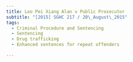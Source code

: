 ```yaml
---
title: Loo Pei Xiang Alan v Public Prosecutor 
subtitle: "[2015] SGHC 217 / 20\_August\_2015"
tags:
  - Criminal Procedure and Sentencing
  - Sentencing
  - Drug trafficking
  - Enhanced sentences for repeat offenders

---
```


